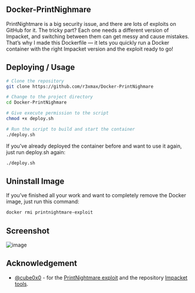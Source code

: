 ## Docker-PrintNighmare
PrintNightmare is a big security issue, and there are lots of exploits on GitHub for it.
The tricky part? Each one needs a different version of Impacket, and switching between them can get messy and cause mistakes.
That’s why I made this Dockerfile — it lets you quickly run a Docker container with the right Impacket version and the exploit ready to go!

## Deploying / Usage

```bash
# Clone the repository
git clone https://github.com/r3xmax/Docker-PrintNighmare

# Change to the project directory
cd Docker-PrintNighmare

# Give execute permission to the script
chmod +x deploy.sh

# Run the script to build and start the container
./deploy.sh
```

If you’ve already deployed the container before and want to use it again, just run deploy.sh again:
```bash
./deploy.sh
```

## Uninstall Image

If you’ve finished all your work and want to completely remove the Docker image, just run this command:
```bash
docker rmi printnightmare-exploit
```

## Screenshot
![image](https://github.com/user-attachments/assets/c738c292-693a-40f4-b0e0-ccc3e79ca1ce)

## Acknowledgement
- [@cube0x0](https://github.com/cube0x0) - for the [PrintNightmare exploit](https://github.com/cube0x0/CVE-2021-1675) and the repository [Impacket tools](https://github.com/cube0x0/impacket).
